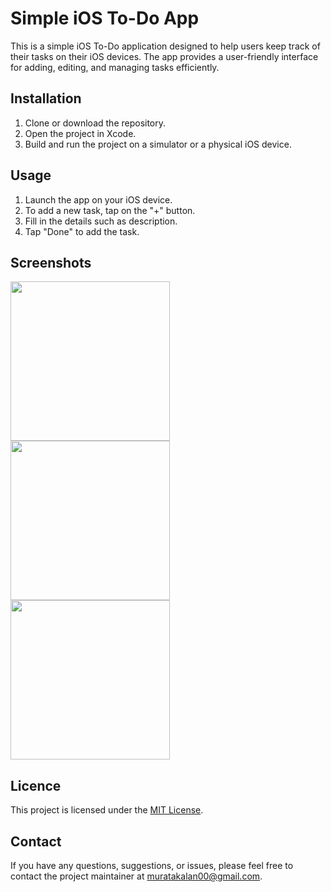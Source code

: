 # Simple iOS To-Do App

This is a simple iOS To-Do application designed to help users keep track of their tasks on their iOS devices. The app provides a user-friendly interface for adding, editing, and managing tasks efficiently.

## Installation

1. Clone or download the repository.
2. Open the project in Xcode.
3. Build and run the project on a simulator or a physical iOS device.

## Usage

1. Launch the app on your iOS device.
2. To add a new task, tap on the "+" button.
3. Fill in the details such as description.
4. Tap "Done" to add the task.

## Screenshots
<div>
   <img src="https://github.com/muratakalan/Learning-Projects/assets/67590146/5a3338d8-2461-458e-b8a7-97de29748312.gif" width=255>
   <img src="https://github.com/muratakalan/Learning-Projects/assets/67590146/a6244c3a-793b-4b6b-934c-921086f264bd.png" width=255>
   <img src="https://github.com/muratakalan/Learning-Projects/assets/67590146/bcf369f9-0d55-40d9-af0a-5445519426cf.png" width=255>
</div>

## Licence

This project is licensed under the [MIT License](https://opensource.org/licenses/MIT).

## Contact

If you have any questions, suggestions, or issues, please feel free to contact the project maintainer at [muratakalan00@gmail.com](mailto:muratakalan00@gmail.com).

